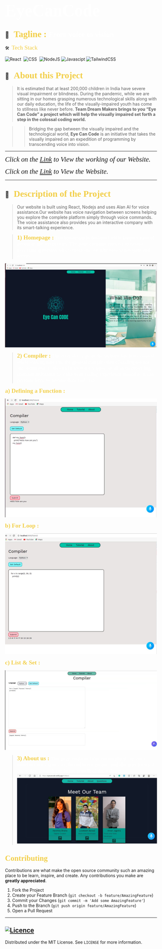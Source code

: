 # <span style="color:#fff; font-family: 'Bebas Neue'; font-size: 2em;">**EyeCanCode** </span>
<!-- # <span style="color:#fff; font-family: 'Bebas Neue'; font-size: 1.4em;">**Electrothon 4.0** </span> -->

##  💼 &nbsp; <span style="color: #f2cf4a; font-family: Babas; font-size: 1.4em;">**Tagline :**</span><span style="color:#fff; font-family: 'Bebas Neue'; font-size: 1.2em;">  From voice to vision
</span>


 🛠 &nbsp;<span style="color: #f2cf4a; font-family: Babas; font-size: 1.4em;">Tech Stack
</span>


![React](https://img.shields.io/badge/react-%2320232a.svg?style=for-the-badge&logo=react&logoColor=%2361DAFB)&nbsp;
![CSS](https://img.shields.io/badge/alanai%20-%231572B6.svg?&style=for-the-badge&logo=alanai&logoColor=white)&nbsp;
![NodeJS](https://img.shields.io/badge/Rapid_Api-6DA55F?style=for-the-badge&logo=Rapid-Api&logoColor=white)
![Javascipt](https://img.shields.io/badge/javascript%20-%23323330.svg?&style=for-the-badge&logo=javascript&logoColor=%23F7DF1E)
![TailwindCSS](https://img.shields.io/badge/tailwindcss-%2338B2AC.svg?style=for-the-badge&logo=tailwind-css&logoColor=white)




## 🔭 &nbsp; <span style="color: #f2cf4a; font-family: Babas; font-size: 1.4em;">About this Project
</span>

>It is estimated that at least 200,000 children in India have severe visual impairment or blindness. During the pandemic, while we are sitting in our homes grasping numerous technological skills along with our daily education, the life of the visually-impaired youth has come to stillness like never before. **Team Dream Makers brings to you “Eye Can Code” a project which will help the visually impaired set forth a step in the colossal coding world.**

>>Bridging the gap between the visually impaired and the technological world, **Eye Can Code** is an initiative that takes the visually impaired on an expedition of programming by transcending voice into vision.
 

</span>


---
<span style="font-family: times, serif; font-size:17pt; font-style:italic">Click on the 
[Link](https://youtu.be/OhDce003hpA/)
to View the working of our Website.</span>

<span style="font-family: times, serif; font-size:17pt; font-style:italic">Click on the 
[Link](https://eyecancode.netlify.app/)
to View the Website.</span>

---

## 🔭 &nbsp; <span style="color: #f2cf4a; font-family: Babas; font-size: 1.4em;">Description of the Project
</span>

>Our website is built using React, Nodejs and uses Alan AI for voice assistance.Our website has voice navigation between screens helping you explore the complete platform simply through voice commands. The voice assistance also provides you an interactive company with its smart-talking experience.

><span style="color: #f2cf4a; font-family: Babas; font-size: 1.4em;">**1) Homepage :**</span><span style="color:#fff; font-family: 'Bebas Neue'; font-size: 1.2em;">  The homepage is designed while keeping **ease of access** as the top priority. The page contains answers to several important questions which make our website easy to navigate and access. 

![Home page](./images/1.jpeg)

</span>

><span style="color: #f2cf4a; font-family: Babas; font-size: 1.4em;">**2) Compiler :**</span><span style="color:#fff; font-family: 'Bebas Neue'; font-size: 1.2em;">  The compiler page of the website has been created while making sure that the general complexities of coding are not too prominent. It also includes voice support at all steps providing constant assistance to make your coding experience smoother.It can perform basic to intermediate task like

<span style="color: #f2cf4a; font-family: Babas; font-size: 1.4em;">**a) Defining a Function :**</span>

![About page](./images/2.jpeg)

<span style="color: #f2cf4a; font-family: Babas; font-size: 1.4em;">**b) For Loop :**</span>

![About page](./images/3.jpeg)

<span style="color: #f2cf4a; font-family: Babas; font-size: 1.4em;">**c) List & Set :**</span>

![About page](./images/4.jpeg)

</span>

><span style="color: #f2cf4a; font-family: Babas; font-size: 1.4em;">**3) About us :**</span><span style="color:#fff; font-family: 'Bebas Neue'; font-size: 1.2em;">   This page contains information about the team members who have contributed to our project and also puts forward our vision towards the future growth of the website.
![About page](./images/5.jpeg)


</span>

<!-- CONTRIBUTING -->

## <span style="color: #f2cf4a; font-family: Babas; font-size: 1.2em;">Contributing
</span>

Contributions are what make the open source community such an amazing place to be learn, inspire, and create. Any contributions you make are **greatly appreciated**.

1. Fork the Project
2. Create your Feature Branch (`git checkout -b feature/AmazingFeature`)
3. Commit your Changes (`git commit -m 'Add some AmazingFeature'`)
4. Push to the Branch (`git push origin feature/AmazingFeature`)
5. Open a Pull Request
---
<!-- LICENSE -->
## [![Licence](https://img.shields.io/github/license/Ileriayo/markdown-badges?style=for-the-badge)](./LICENSE)

Distributed under the MIT License. See `LICENSE` for more information.

